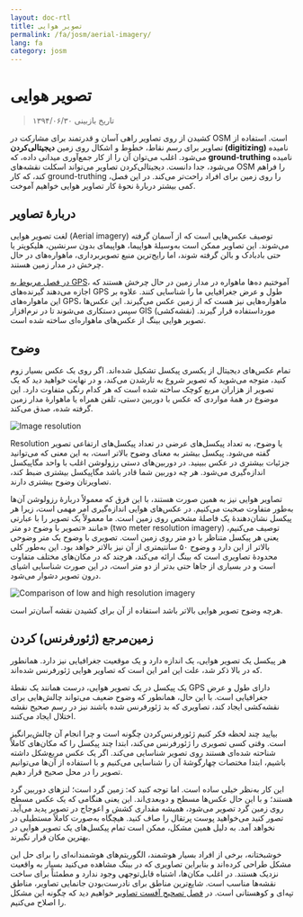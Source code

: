 ```yaml
---
layout: doc-rtl
title: تصویر هوایی
permalink: /fa/josm/aerial-imagery/
lang: fa
category: josm
---
```


تصویر هوایی
================

> تاریخ بازبینی ۱۳۹۴/۰۶/۳۰  

کشیدن از روی تصاویر راهی آسان و قدرتمند برای مشارکت در OSM است. استفاده از تصاویر برای رسم نقاط، خطوط و اشکال روی زمین **دیجیتالی‌کردن (digitizing)** نامیده می‌شود. اغلب می‌توان آن را از کار جمع‌آوری میدانی داده، که **ground-truthing** نامیده می‌شود، جدا دانست. دیجیتالی‌کردن تصاویر می‌تواند اسکلت نقشه‌های OSM را فراهم کند، که کار ground-truthing را روی زمین برای افراد راحت‌تر می‌کند. در این فصل، کمی بیشتر دربارهٔ نحوهٔ کار تصاویر هوایی خواهیم آموخت.  

دربارهٔ تصاویر
-------------

لغت تصوير هوایی (Aerial imagery) توصیف عکس‌هایی است كه از آسمان گرفته می‌شوند. این تصاویر ممکن است به‌وسیلهٔ هواپیما، هواپیمای بدون سرنشین، هلیکوپتر یا حتی بادبادک و بالن گرفته شوند، اما رایج‌ترین منبع تصویربرداری، ماهواره‌های در حال چرخش در مدار زمین هستند.  

[در فصل مربوط به GPS](/fa/mobile-mapping/using-gps)، آموختیم ده‌ها ماهواره در مدار زمین در حال چرخش هستند که اجازه می‌دهند گیرنده‌های GPS طول و عرض جغرافیایی ما را شناسایی کنند. علاوه بر این ماهواره‌های GPS، ماهواره‌هایی نیز هست که از زمین عکس می‌گیرند. این عکس‌ها سپس دستکاری می‌شوند تا در نرم‌افزار GIS (نقشه‌کشی) مورداستفاده قرار گیرند. تصویر هوایی بینگ از عکس‌های ماهواره‌ای ساخته شده است.  

وضوح
----------

تمام عکس‌های دیجیتال از یکسری پیکسل تشکیل شده‌اند. اگر روی یک عکس بسیار زوم کنید، متوجه می‌شوید که تصویر شروع به تارشدن می‌کند، و در نهایت خواهید دید که یک تصویر از هزاران مربع کوچک ساخته شده است که هر کدام رنگی متفاوت دارد. این موضوع در همهٔ مواردی که عکس با دوربین دستی، تلفن همراه یا ماهوارهٔ مدار زمین گرفته شده، صدق می‌کند.  

![Image resolution][]

Resolution یا وضوح، به تعداد پیکسل‌های عرضی در تعداد پیکسل‌های ارتفاعی تصویر گفته می‌شود. پیکسل بیشتر به معنای وضوح بالاتر است، به این معنی که می‌توانید جزئیات بیشتری در عکس ببینید. در دوربین‌های دستی رزولوشن اغلب با واحد مگاپیکسل اندازه‌گیری می‌شود. هر چه دوربین شما قادر باشد مگاپیکسل بیشتری ضبط کند، تصاویرتان وضوح بیشتری دارند.  

تصاویر هوایی نیز به همین صورت هستند، با این فرق که معمولاً دربارهٔ رزولوشن آن‌ها به‌طور متفاوت صحبت می‌کنیم. در عکس‌های هوایی اندازه‌گیری امر مهمی است، زیرا هر پیکسل نشان‌دهندهٔ یک فاصلهٔ مشخص روی زمین است. ما معمولاً یک تصویر را با عبارتی مانند «تصویر با وضوح دو متر» (two meter resolution imagery) توصیف می‌کنیم، یعنی هر پیکسل متناظر با دو متر روی زمین است. تصویری با وضوح یک متر وضوحی بالاتر از این دارد و وضوح ۵۰ سانتیمتری از آن نیز بالاتر خواهد بود. این به‌طور کلی محدودهٔ تصاویری است که بینگ ارائه می‌کند، هرچند که در مکان‌های مختلف متفاوت است و در بسیاری از جاها حتی بدتر از دو متر است، در این صورت شناسایی اشیای درون تصویر دشوار می‌شود.  

![Comparison of low and high resolution imagery][]

هرچه وضوح تصویر هوایی بالاتر باشد استفاده از آن برای کشیدن نقشه آسان‌تر است.  

 زمین‌مرجع (ژئورفرنس) کردن
---------------

هر پیکسل یک تصویر هوایی، یک اندازه‌ دارد و یک موقعیت جغرافیایی نیز دارد. همانطور که در بالا ذکر شد، علت این امر این است که تصاویر هوایی ژئورفرنس شده‌اند.  

یک پیکسل در یک تصویر هوایی، درست همانند یک نقطهٔ GPS دارای طول و عرض جغرافیایی است. با این حال، همانطور که وضوح ضعیف می‌تواند چالش‌هایی برای نقشه‌کشی ایجاد کند، تصاویری که بد ژئورفرنس شده باشند نیز در رسم صحیح نقشه اختلال ایجاد می‌کنند.  

بیایید چند لحظه فکر کنیم ژئورفرنس‌کردن چگونه است و چرا انجام آن چالش‌برانگیز است. وقتی کسی تصویری را ژئورفرنس می‌کند، ابتدا چند پیکسل را که مکان‌های کاملاً شناحته شده‌ای هستند روی تصویر شناسایی می‌کند. اگر یک عکس مربع‌شکل داشته باشیم، ابتدا مختصات چهارگوشهٔ آن را شناسایی می‌کنیم و با استفاده از آن‌ها می‌توانیم تصویر را در محل صحیح قرار دهیم.  

این کار به‌نظر خیلی ساده است. اما توجه کنید که: زمین گرد است؛ لنزهای دوربین گرد هستند؛ و با این حال عکس‌ها مسطح و دو‌بعدی‌اند. این یعنی هنگامی که یک عکس مسطح روی زمین گرد تصویر می‌شود، همیشه مقداری کشش و اعوجاج در تصویر پدید می‌آید. تصور کنید می‌خواهید پوست پرتقال را صاف کنید. هیچگاه به‌صورت کاملاً مستطیلی در نخواهد آمد. به دلیل همین مشکل، ممکن است تمام پیکسل‌های یک تصویر هوایی در بهترین مکان قرار نگیرند.  

خوشبختانه، برخی از افراد بسیار هوشمند، الگوریتم‌های هوشمندانه‌ای را برای حل این مشکل طراحی کرده‌اند و بنابراین تصاویری که در بینگ مشاهده می‌کنید بسیار به واقعیت نزدیک هستند. در اغلب مکان‌ها، اشتباه قابل‌توجهی وجود ندارد و مطمئناً برای ساخت نقشه‌ها مناسب است. شایع‌ترین مناطق برای نادرست‌بودن جانمایی تصاویر، مناطق تپه‌ای و کوهستانی است. در [فصل تصحیح آفست تصاویر](/fa/josm/correing-imagery-offset) خواهیم دید که چگونه این مشکل را اصلاح می‌کنیم.  

[Image resolution]: /images/josm/orange-resolution.png
[Comparison of low and high resolution imagery]: /images/josm/low-res-high-res.png